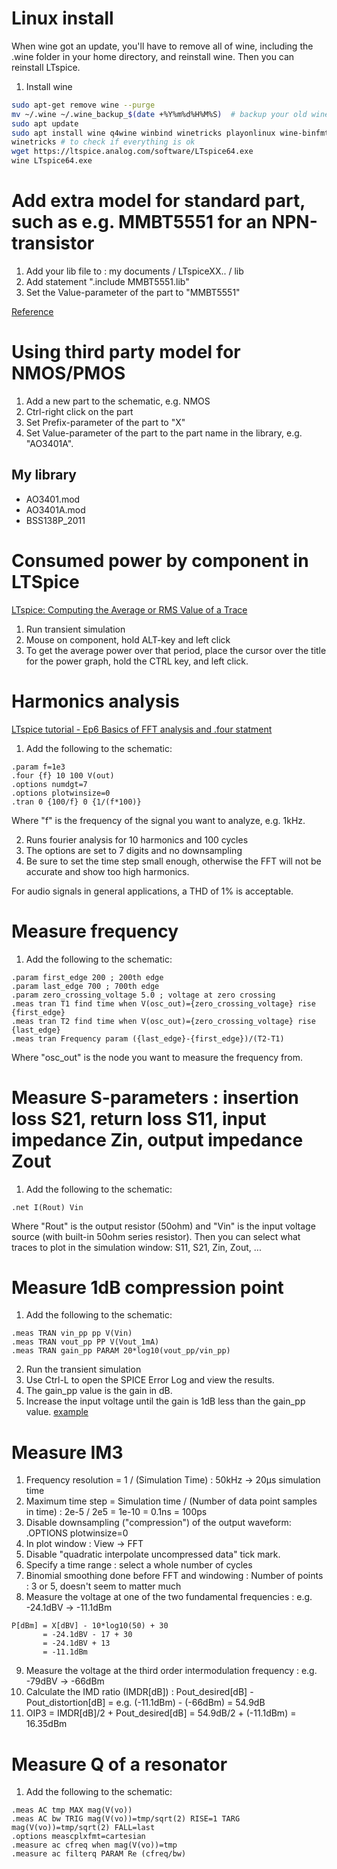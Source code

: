 # Linux install
When wine got an update, you'll have to remove all of wine, including the .wine folder in your home directory, and reinstall wine.  Then you can reinstall LTspice.
1. Install wine
```bash
sudo apt-get remove wine --purge
mv ~/.wine ~/.wine_backup_$(date +%Y%m%d%H%M%S)  # backup your old wine folder
sudo apt update
sudo apt install wine q4wine winbind winetricks playonlinux wine-binfmt exe-thumbnailer
winetricks # to check if everything is ok
wget https://ltspice.analog.com/software/LTspice64.exe
wine LTspice64.exe
```

# Add extra model for standard part, such as e.g. MMBT5551 for an NPN-transistor
1. Add your lib file to : my documents / LTspiceXX.. / lib
2. Add statement ".include MMBT5551.lib"
3. Set the Value-parameter of the part to "MMBT5551"

[Reference](https://spiceman.net/ltspice-command-lib-inc/)

# Using third party model for NMOS/PMOS
[](https://www.analog.com/en/technical-articles/ltspice-using-an-intrinsic-symbol-for-a-third-party-model.html)
1. Add a new part to the schematic, e.g. NMOS
2. Ctrl-right click on the part
3. Set Prefix-parameter of the part to "X"
4. Set Value-parameter of the part to the part name in the library, e.g. "AO3401A".

## My library
* AO3401.mod
* AO3401A.mod
* BSS138P_2011


# Consumed power by component in LTSpice
[LTspice: Computing the Average or RMS Value of a Trace](https://www.analog.com/en/resources/technical-articles/ltspice-computing-the-average-or-rms-value-of-a-trace.html)
1. Run transient simulation
2. Mouse on component, hold ALT-key and left click
3. To get the average power over that period, place the cursor over the title for the power graph, hold the CTRL key, and left click.

# Harmonics analysis
[LTspice tutorial - Ep6 Basics of FFT analysis and .four statment](https://www.youtube.com/watch?v=rVAvW1Jh2AE)
1. Add the following to the schematic:
```spice
.param f=1e3
.four {f} 10 100 V(out)
.options numdgt=7
.options plotwinsize=0
.tran 0 {100/f} 0 {1/(f*100)}
```
Where "f" is the frequency of the signal you want to analyze, e.g. 1kHz.

2. Runs fourier analysis for 10 harmonics and 100 cycles
3. The options are set to 7 digits and no downsampling
4. Be sure to set the time step small enough, otherwise the FFT will not be accurate and show too high harmonics.

For audio signals in general applications, a THD of 1% is acceptable.

# Measure frequency
1. Add the following to the schematic:
```spice
.param first_edge 200 ; 200th edge
.param last_edge 700 ; 700th edge
.param zero_crossing_voltage 5.0 ; voltage at zero crossing
.meas tran T1 find time when V(osc_out)={zero_crossing_voltage} rise {first_edge}
.meas tran T2 find time when V(osc_out)={zero_crossing_voltage} rise {last_edge}
.meas tran Frequency param ({last_edge}-{first_edge})/(T2-T1)
```
Where "osc_out" is the node you want to measure the frequency from.


# Measure S-parameters : insertion loss S21, return loss S11, input impedance Zin, output impedance Zout
1. Add the following to the schematic:
```spice
.net I(Rout) Vin
```
Where "Rout" is the output resistor (50ohm) and "Vin" is the input voltage source (with built-in 50ohm series resistor).
Then you can select what traces to plot in the simulation window: S11, S21, Zin, Zout, ...

# Measure 1dB compression point
1. Add the following to the schematic:
```spice
.meas TRAN vin_pp pp V(Vin)
.meas TRAN vout_pp PP V(Vout_1mA)
.meas TRAN gain_pp PARAM 20*log10(vout_pp/vin_pp)
```
2. Run the transient simulation
3. Use Ctrl-L to open the SPICE Error Log and view the results.
4. The gain_pp value is the gain in dB.
5. Increase the input voltage until the gain is 1dB less than the gain_pp value.
[example](https://www.youtube.com/watch?v=u636Jx4yj84&t=617s)

# Measure IM3
1. Frequency resolution = 1 / (Simulation Time) : 50kHz -> 20µs simulation time
2. Maximum time step = Simulation time / (Number of data point samples in time) : 2e-5 / 2e5 = 1e-10 = 0.1ns = 100ps
3. Disable downsampling ("compression") of the output waveform: .OPTIONS plotwinsize=0
4. In plot window : View -> FFT
5. Disable "quadratic interpolate uncompressed data" tick mark.
6. Specify a time range : select a whole number of cycles
7. Binomial smoothing done before FFT and windowing : Number of points : 3 or 5, doesn't seem to matter much
8. Measure the voltage at one of the two fundamental frequencies : e.g. -24.1dBV -> -11.1dBm
```code
P[dBm] = X[dBV] - 10*log10(50) + 30
       = -24.1dBV - 17 + 30
       = -24.1dBV + 13
       = -11.1dBm
```
9. Measure the voltage at the third order intermodulation frequency : e.g. -79dBV -> -66dBm
10. Calculate the IMD ratio (IMDR[dB]) : Pout_desired[dB] - Pout_distortion[dB] = e.g. (-11.1dBm) - (-66dBm) = 54.9dB
11. OIP3 = IMDR[dB]/2 + Pout_desired[dB] = 54.9dB/2 + (-11.1dBm) = 16.35dBm

# Measure Q of a resonator
1. Add the following to the schematic:
```spice
.meas AC tmp MAX mag(V(vo))
.meas AC bw TRIG mag(V(vo))=tmp/sqrt(2) RISE=1 TARG mag(V(vo))=tmp/sqrt(2) FALL=last
.options meascplxfmt=cartesian
.measure ac cfreq when mag(V(vo))=tmp
.measure ac filterq PARAM Re (cfreq/bw)
```
